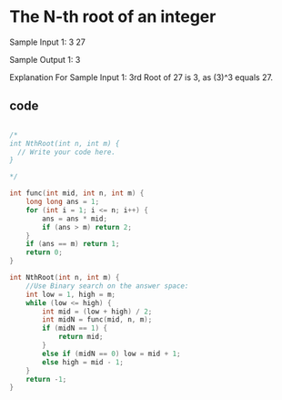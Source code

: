 # The N-th root of an integer


Sample Input 1:
3 27


Sample Output 1:
3


Explanation For Sample Input 1:
3rd Root of 27 is 3, as (3)^3 equals 27.

## code
```cpp

/*
int NthRoot(int n, int m) {
  // Write your code here.
}

*/

int func(int mid, int n, int m) {
    long long ans = 1;
    for (int i = 1; i <= n; i++) {
        ans = ans * mid;
        if (ans > m) return 2;
    }
    if (ans == m) return 1;
    return 0;
}

int NthRoot(int n, int m) {
    //Use Binary search on the answer space:
    int low = 1, high = m;
    while (low <= high) {
        int mid = (low + high) / 2;
        int midN = func(mid, n, m);
        if (midN == 1) {
            return mid;
        }
        else if (midN == 0) low = mid + 1;
        else high = mid - 1;
    }
    return -1;
}

```